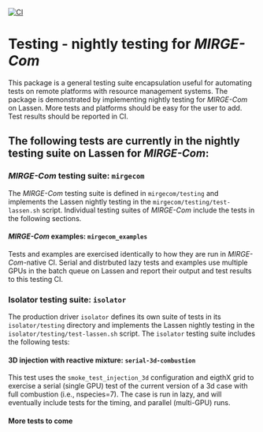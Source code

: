 [![CI](https://github.com/illinois-ceesd/testing/actions/workflows/ci.yaml/badge.svg)](https://github.com/illinois-ceesd/testing/actions/workflows/ci.yaml)

# Testing - nightly testing for *MIRGE-Com*

This package is a general testing suite encapsulation useful for automating tests on remote platforms with resource management systems.  The package is demonstrated by implementing nightly testing for *MIRGE-Com* on Lassen.  More tests and platforms should be easy for the user to add.  Test results should be reported in CI.

## The following tests are currently in the nightly testing suite on Lassen for *MIRGE-Com*:

### *MIRGE-Com* testing suite: `mirgecom`

The *MIRGE-Com* testing suite is defined in `mirgecom/testing` and implements the Lassen nightly testing in the `mirgecom/testing/test-lassen.sh` script. Individual testing suites of *MIRGE-Com* include the tests in the following sections.

#### *MIRGE-Com* examples: `mirgecom_examples`

Tests and examples are exercised identically to how they are run in *MIRGE-Com*-native CI.  Serial and distrbuted lazy tests and examples use multiple GPUs in the batch queue on Lassen and report their output and test results to this testing CI.

### Isolator testing suite: `isolator`

The production driver `isolator` defines its own suite of tests in its `isolator/testing` directory and implements the Lassen nightly testing in the `isolator/testing/test-lassen.sh` script.  The `isolator` testing suite includes the following tests:

#### 3D injection with reactive mixture: `serial-3d-combustion`

This test uses the `smoke_test_injection_3d` configuration and eigthX grid to exercise a serial (single GPU) test of the current version of a 3d case with full combustion (i.e., nspecies=7).  The case is run in lazy, and will eventually include tests for the timing, and parallel (multi-GPU) runs.

#### More tests to come
